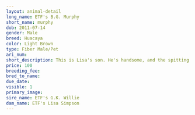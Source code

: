 ```yaml
---
layout: animal-detail
long_name: ETF's B.G. Murphy
short_name: murphy
dob: 2011-07-14
gender: Male
breed: Huacaya
color: Light Brown
type: Fiber Male/Pet
ari_num: 
short_description: This is Lisa's son. He's handsome, and the spitting image of his daddy, Willie. He's only $100 because we don't need his genes in our breeding program. 
price: 100
breeding_fee: 
bred_to_name: 
due_date: 
visible: 1
primary_image: 
sire_name: ETF's G.K. Willie
dam_name: ETF's Lisa Simpson 
---
```

